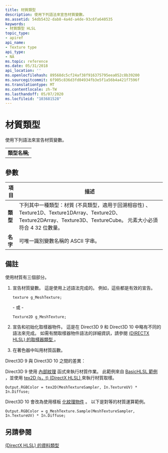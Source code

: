 ```yaml
---
title: 材質類型
description: 使用下列語法來宣告材質變數。
ms.assetid: 54db5432-dab8-4a4d-a4de-93c6fa640535
keywords:
- 材質類型 HLSL
topic_type:
- apiref
api_name:
- Texture type
api_type:
- NA
ms.topic: reference
ms.date: 05/31/2018
api_location: ''
ms.openlocfilehash: 89568dc5cf24af38f916375795eea052c8b39200
ms.sourcegitcommit: 6f905c836d3fd04934fb3e5f1a56b4a421f7596f
ms.translationtype: MT
ms.contentlocale: zh-TW
ms.lasthandoff: 05/07/2020
ms.locfileid: "103681528"
---
```

# <a name="texture-type"></a>材質類型

使用下列語法來宣告材質變數。

|                |
|----------------|
| **類型名稱;** |

## <a name="parameters"></a>參數
| 項目                                                                                     | 描述                                                                                                                                                                                                              |
|------------------------------------------------------------------------------------------|--------------------------------------------------------------------------------------------------------------------------------------------------------------------------------------------------------------------------|
| <span id="Type"></span><span id="type"></span><span id="TYPE"></span>**類型**<br/> | 下列其中一種類型：材質 (不具類型，適用于回溯相容性) 、Texture1D、Texture1DArray、Texture2D、Texture2DArray、Texture3D、TextureCube。 元素大小必須符合 4 32 位數量。<br/> |
| <span id="Name"></span><span id="name"></span><span id="NAME"></span>**名字**<br/> | 可唯一識別變數名稱的 ASCII 字串。<br/>                                                                                                                                                   |
## <a name="remarks"></a>備註

使用材質有三個部分。

1.  宣告材質變數。 這是使用上述語法完成的。 例如，這些都是有效的宣告。

    ```
    texture g_MeshTexture;
    ```

    \- 或 -

    ```
    Texture2D g_MeshTexture;
    ```

2.  宣告和初始化取樣器物件。 這是在 Direct3D 9 和 Direct3D 10 中略有不同的語法來完成。 如需有關取樣器物件語法的詳細資訊，請參閱 [ (DIRECTX HLSL) 的取樣器類型 ](dx-graphics-hlsl-sampler.md)。
3.  在著色器中叫用材質函數。

Direct3D 9 與 Direct3D 10 之間的差異：

Direct3D 9 使用 [內部紋理](dx-graphics-hlsl-intrinsic-functions.md) 函式來執行材質作業。 此範例來自 [BasicHLSL 範例](/previous-versions/windows/desktop/bb153287(v%3Dvs.85)) ，並使用 [tex2D (s，t)  (DirectX HLSL) ](dx-graphics-hlsl-tex2d.md) 來執行材質取樣。

<code>Output.RGBColor = tex2D(MeshTextureSampler, In.TextureUV) * In.Diffuse;</code>

Direct3D 10 會改為使用樣板 [化紋理物件](dx-graphics-hlsl-to-type.md) 。 以下是對等的材質運算範例。

<code>Output.RGBColor = g_MeshTexture.Sample(MeshTextureSampler, In.TextureUV) * In.Diffuse;</code>

## <a name="see-also"></a>另請參閱

[ (DirectX HLSL) 的資料類型 ](dx-graphics-hlsl-data-types.md)
